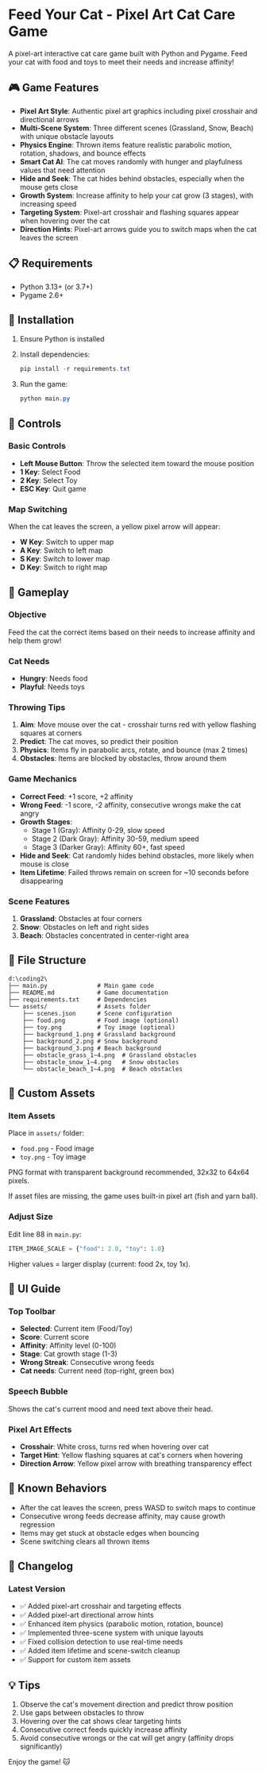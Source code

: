 # Feed Your Cat - Pixel Art Cat Care Game

A pixel-art interactive cat care game built with Python and Pygame. Feed your cat with food and toys to meet their needs and increase affinity!

## 🎮 Game Features

- **Pixel Art Style**: Authentic pixel art graphics including pixel crosshair and directional arrows
- **Multi-Scene System**: Three different scenes (Grassland, Snow, Beach) with unique obstacle layouts
- **Physics Engine**: Thrown items feature realistic parabolic motion, rotation, shadows, and bounce effects
- **Smart Cat AI**: The cat moves randomly with hunger and playfulness values that need attention
- **Hide and Seek**: The cat hides behind obstacles, especially when the mouse gets close
- **Growth System**: Increase affinity to help your cat grow (3 stages), with increasing speed
- **Targeting System**: Pixel-art crosshair and flashing squares appear when hovering over the cat
- **Direction Hints**: Pixel-art arrows guide you to switch maps when the cat leaves the screen

## 📋 Requirements

- Python 3.13+ (or 3.7+)
- Pygame 2.6+

## 🚀 Installation

1. Ensure Python is installed
2. Install dependencies:

   ```powershell
   pip install -r requirements.txt
   ```

3. Run the game:

   ```powershell
   python main.py
   ```

## 🎯 Controls

### Basic Controls
- **Left Mouse Button**: Throw the selected item toward the mouse position
- **1 Key**: Select Food
- **2 Key**: Select Toy
- **ESC Key**: Quit game

### Map Switching
When the cat leaves the screen, a yellow pixel arrow will appear:
- **W Key**: Switch to upper map
- **A Key**: Switch to left map
- **S Key**: Switch to lower map
- **D Key**: Switch to right map

## 🎲 Gameplay

### Objective
Feed the cat the correct items based on their needs to increase affinity and help them grow!

### Cat Needs
- **Hungry**: Needs food
- **Playful**: Needs toys

### Throwing Tips
1. **Aim**: Move mouse over the cat - crosshair turns red with yellow flashing squares at corners
2. **Predict**: The cat moves, so predict their position
3. **Physics**: Items fly in parabolic arcs, rotate, and bounce (max 2 times)
4. **Obstacles**: Items are blocked by obstacles, throw around them

### Game Mechanics
- **Correct Feed**: +1 score, +2 affinity
- **Wrong Feed**: -1 score, -2 affinity, consecutive wrongs make the cat angry
- **Growth Stages**:
  - Stage 1 (Gray): Affinity 0-29, slow speed
  - Stage 2 (Dark Gray): Affinity 30-59, medium speed
  - Stage 3 (Darker Gray): Affinity 60+, fast speed
- **Hide and Seek**: Cat randomly hides behind obstacles, more likely when mouse is close
- **Item Lifetime**: Failed throws remain on screen for ~10 seconds before disappearing

### Scene Features
1. **Grassland**: Obstacles at four corners
2. **Snow**: Obstacles on left and right sides
3. **Beach**: Obstacles concentrated in center-right area

## 📁 File Structure

```
d:\coding2\
├── main.py              # Main game code
├── README.md            # Game documentation
├── requirements.txt     # Dependencies
└── assets/              # Assets folder
    ├── scenes.json      # Scene configuration
    ├── food.png         # Food image (optional)
    ├── toy.png          # Toy image (optional)
    ├── background_1.png # Grassland background
    ├── background_2.png # Snow background
    ├── background_3.png # Beach background
    ├── obstacle_grass_1~4.png  # Grassland obstacles
    ├── obstacle_snow_1~4.png   # Snow obstacles
    └── obstacle_beach_1~4.png  # Beach obstacles
```

## 🎨 Custom Assets

### Item Assets
Place in `assets/` folder:
- `food.png` - Food image
- `toy.png` - Toy image

PNG format with transparent background recommended, 32x32 to 64x64 pixels.

If asset files are missing, the game uses built-in pixel art (fish and yarn ball).

### Adjust Size
Edit line 88 in `main.py`:
```python
ITEM_IMAGE_SCALE = {"food": 2.0, "toy": 1.0}
```
Higher values = larger display (current: food 2x, toy 1x).

## 🎯 UI Guide

### Top Toolbar
- **Selected**: Current item (Food/Toy)
- **Score**: Current score
- **Affinity**: Affinity level (0-100)
- **Stage**: Cat growth stage (1-3)
- **Wrong Streak**: Consecutive wrong feeds
- **Cat needs**: Current need (top-right, green box)

### Speech Bubble
Shows the cat's current mood and need text above their head.

### Pixel Art Effects
- **Crosshair**: White cross, turns red when hovering over cat
- **Target Hint**: Yellow flashing squares at cat's corners when hovering
- **Direction Arrow**: Yellow pixel arrow with breathing transparency effect

## 🐛 Known Behaviors

- After the cat leaves the screen, press WASD to switch maps to continue
- Consecutive wrong feeds decrease affinity, may cause growth regression
- Items may get stuck at obstacle edges when bouncing
- Scene switching clears all thrown items

## 📝 Changelog

### Latest Version
- ✅ Added pixel-art crosshair and targeting effects
- ✅ Added pixel-art directional arrow hints
- ✅ Enhanced item physics (parabolic motion, rotation, bounce)
- ✅ Implemented three-scene system with unique layouts
- ✅ Fixed collision detection to use real-time needs
- ✅ Added item lifetime and scene-switch cleanup
- ✅ Support for custom item assets

## 💡 Tips

1. Observe the cat's movement direction and predict throw position
2. Use gaps between obstacles to throw
3. Hovering over the cat shows clear targeting hints
4. Consecutive correct feeds quickly increase affinity
5. Avoid consecutive wrongs or the cat will get angry (affinity drops significantly)

Enjoy the game! 🐱